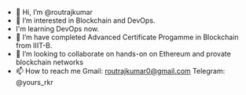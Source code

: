 - 👋 Hi, I’m @routrajkumar
- 👀 I’m interested in Blockchain and DevOps.
- I'm learning DevOps now.
- 🌱 I’m have completed Advanced Certificate Progamme in Blockchain from IIIT-B.
- 💞️ I’m looking to collaborate on hands-on on Ethereum and provate blockchain networks
- 📫 How to reach me Gmail: routrajkumar0@gmail.com Telegram: @yours_rkr

<!---
routrajkumar/routrajkumar is a ✨ special ✨ repository because its `README.md` (this file) appears on your GitHub profile.
You can click the Preview link to take a look at your changes.
--->
